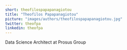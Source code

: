 ```yaml
---
short: theofilospapapanagiotou
title: "Theofilos Papapanagiotou"
picture: "images/authors/theofilospapapanagiotou.jpg"
twitter: theofpa
linkedin: theofpa
---
```


Data Science Architect at Prosus Group